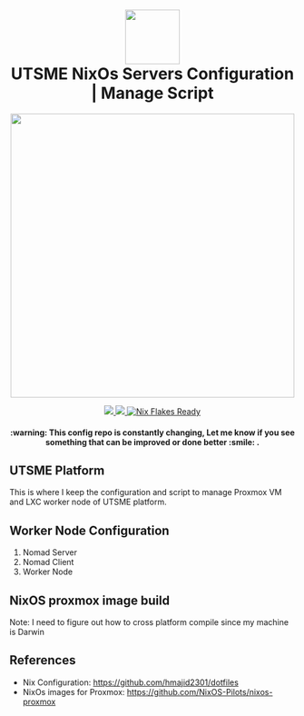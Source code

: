 <div align="center">
<h1>
<img width="96" src="https://cdn.jsdelivr.net/gh/devicons/devicon@latest/icons/nixos/nixos-original.svg"/>
<br>
  UTSME NixOs Servers Configuration | Manage Script 
</h1>

</h2><img src="https://raw.githubusercontent.com/catppuccin/catppuccin/main/assets/palette/macchiato.png" width="500" />

<p></p>
   <a href="https://github.com/hmajid2301/dotfiles/stargazers">
      <img src="https://img.shields.io/github/stars/UTSME/UTSME.platform?color=ca9ee6&labelColor=303446&style=for-the-badge">
   </a>
   <a href="https://github.com/hmajid2301/dotfiles/blob/main">
      <img src="https://img.shields.io/github/repo-size/UTSME/UTSME.platform?color=fab387&labelColor=303446&style=for-the-badge&logo=github&logoColor=fab387">
   </a>
    <a href="https://nixos.wiki/wiki/Flakes" target="_blank">
        <img alt="Nix Flakes Ready" src="https://img.shields.io/static/v1?logo=nixos&logoColor=d8dee9&label=Nix%20Flakes&labelColor=5e81ac&message=Ready&color=d8dee9&style=for-the-badge">
    </a>
 <p></p>

<h4>
  :warning: This config repo is constantly changing,
  Let me know if you see something that can be improved or done better :smile: .</h4>
</div>

## UTSME Platform

This is where I keep the configuration and script to manage Proxmox VM and LXC worker node of UTSME platform.


## Worker Node Configuration

1. Nomad Server
2. Nomad Client
3. Worker Node



## NixOS proxmox image build 

Note: I need to figure out how to cross platform compile since my machine is Darwin



## References

- Nix Configuration: https://github.com/hmajid2301/dotfiles
- NixOs images for Proxmox: https://github.com/NixOS-Pilots/nixos-proxmox




